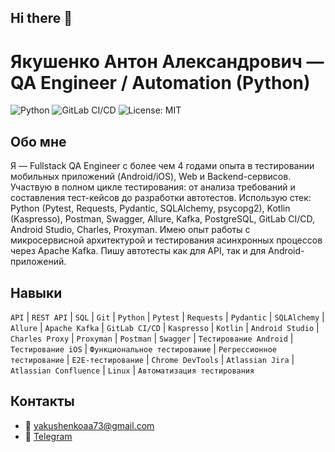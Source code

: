 ## Hi there 👋

# Якушенко Антон Александрович — QA Engineer / Automation (Python)

![Python](https://img.shields.io/badge/python-3.8%2B-blue)
![GitLab CI/CD](https://img.shields.io/badge/GitLab%20CI%2FCD-passing-brightgreen)
![License: MIT](https://img.shields.io/badge/License-MIT-yellow.svg)


## Обо мне
Я — Fullstack QA Engineer с более чем 4 годами опыта в тестировании мобильных
 приложений (Android/iOS), Web и Backend-сервисов. Участвую в полном цикле
 тестирования: от анализа требований и составления тест-кейсов до разработки автотестов.  Использую стек: Python (Pytest, Requests, Pydantic,
 SQLAlchemy, psycopg2), Kotlin (Kaspresso), Postman, Swagger, Allure, Kafka, PostgreSQL, GitLab
 CI/CD, Android Studio, Charles, Proxyman.
 Имею опыт работы с микросервисной архитектурой и тестирования асинхронных
 процессов через Apache Kafka. Пишу автотесты как для API, так и для Android-приложений.


## Навыки
`API` | `REST API` | `SQL` | `Git` | `Python` | `Pytest` | `Requests` | `Pydantic` | `SQLAlchemy` | `Allure` | `Apache Kafka` | `GitLab CI/CD` | `Kaspresso` | `Kotlin` | `Android Studio` | `Charles Proxy` | `Proxyman` | `Postman` | `Swagger` | `Тестирование Android` | `Тестирование iOS` | `Функциональное тестирование` | `Регрессионное тестирование` | `E2E-тестирование` | `Chrome DevTools` | `Atlassian Jira` | `Atlassian Confluence` | `Linux` | `Автоматизация тестирования`

## Контакты
- 📧 [yakushenkoaa73@gmail.com](mailto:yakushenkoaa73@gmail.com)  
- 💬 [Telegram](https://t.me/AYakushenko)
